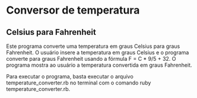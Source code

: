# Conversor de temperatura

## Celsius para Fahrenheit
Este programa converte uma temperatura em graus Celsius para graus Fahrenheit. O usuário insere a temperatura em graus Celsius e o programa converte para graus Fahrenheit usando a fórmula F = C * 9/5 + 32. O programa mostra ao usuário a temperatura convertida em graus Fahrenheit.

Para executar o programa, basta executar o arquivo temperature_converter.rb no terminal com o comando ruby temperature_converter.rb.
